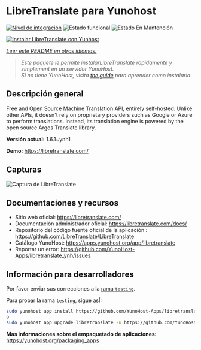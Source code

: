 <!--
Este archivo README esta generado automaticamente<https://github.com/YunoHost/apps/tree/master/tools/readme_generator>
No se debe editar a mano.
-->

# LibreTranslate para Yunohost

[![Nivel de integración](https://dash.yunohost.org/integration/libretranslate.svg)](https://ci-apps.yunohost.org/ci/apps/libretranslate/) ![Estado funcional](https://ci-apps.yunohost.org/ci/badges/libretranslate.status.svg) ![Estado En Mantención](https://ci-apps.yunohost.org/ci/badges/libretranslate.maintain.svg)

[![Instalar LibreTranslate con Yunhost](https://install-app.yunohost.org/install-with-yunohost.svg)](https://install-app.yunohost.org/?app=libretranslate)

*[Leer este README en otros idiomas.](./ALL_README.md)*

> *Este paquete le permite instalarLibreTranslate rapidamente y simplement en un servidor YunoHost.*  
> *Si no tiene YunoHost, visita [the guide](https://yunohost.org/install) para aprender como instalarla.*

## Descripción general

Free and Open Source Machine Translation API, entirely self-hosted. Unlike other APIs, it doesn't rely on proprietary providers such as Google or Azure to perform translations. Instead, its translation engine is powered by the open source Argos Translate library.


**Versión actual:** 1.6.1~ynh1

**Demo:** <https://libretranslate.com/>

## Capturas

![Captura de LibreTranslate](./doc/screenshots/screenshot.png)

## Documentaciones y recursos

- Sitio web oficial: <https://libretranslate.com/>
- Documentación administrador oficial: <https://libretranslate.com/docs/>
- Repositorio del código fuente oficial de la aplicación : <https://github.com/LibreTranslate/LibreTranslate>
- Catálogo YunoHost: <https://apps.yunohost.org/app/libretranslate>
- Reportar un error: <https://github.com/YunoHost-Apps/libretranslate_ynh/issues>

## Información para desarrolladores

Por favor enviar sus correcciones a la [rama `testing`](https://github.com/YunoHost-Apps/libretranslate_ynh/tree/testing).

Para probar la rama `testing`, sigue asÍ:

```bash
sudo yunohost app install https://github.com/YunoHost-Apps/libretranslate_ynh/tree/testing --debug
o
sudo yunohost app upgrade libretranslate -u https://github.com/YunoHost-Apps/libretranslate_ynh/tree/testing --debug
```

**Mas informaciones sobre el empaquetado de aplicaciones:** <https://yunohost.org/packaging_apps>
